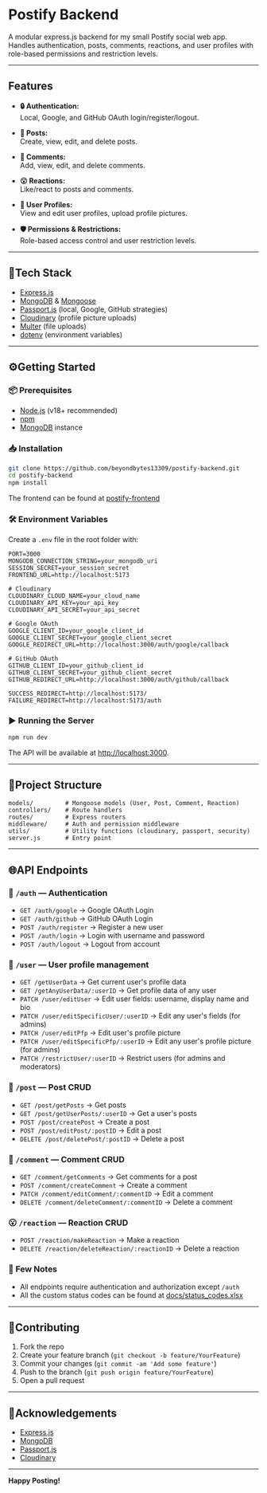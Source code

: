 # Postify Backend

A modular express.js backend for my small Postify social web app.  
Handles authentication, posts, comments, reactions, and user profiles with role-based permissions and restriction levels.

---

## Features

- **🔒 Authentication:**  
  Local, Google, and GitHub OAuth login/register/logout.

- **📝 Posts:**  
  Create, view, edit, and delete posts.

- **💬 Comments:**  
  Add, view, edit, and delete comments.

- **😮 Reactions:**  
  Like/react to posts and comments.

- **👥 User Profiles:**  
  View and edit user profiles, upload profile pictures.

- **🛡️ Permissions & Restrictions:**  
  Role-based access control and user restriction levels.

---

## 🧰Tech Stack

- [Express.js](https://expressjs.com/)
- [MongoDB](https://www.mongodb.com/) & [Mongoose](https://mongoosejs.com/)
- [Passport.js](http://www.passportjs.org/) (local, Google, GitHub strategies)
- [Cloudinary](https://cloudinary.com/) (profile picture uploads)
- [Multer](https://github.com/expressjs/multer) (file uploads)
- [dotenv](https://github.com/motdotla/dotenv) (environment variables)

---

## ⚙️Getting Started

### 📦 Prerequisites

- [Node.js](https://nodejs.org/) (v18+ recommended)
- [npm](https://www.npmjs.com/)
- [MongoDB](https://www.mongodb.com/) instance

### 📥 Installation

```bash
git clone https://github.com/beyondbytes13309/postify-backend.git
cd postify-backend
npm install
```
The frontend can be found at [postify-frontend](https://github.com/beyondbytes13309/postify-frontend)

### 🛠️ Environment Variables

Create a `.env` file in the root folder with:

```
PORT=3000
MONGODB_CONNECTION_STRING=your_mongodb_uri
SESSION_SECRET=your_session_secret
FRONTEND_URL=http://localhost:5173

# Cloudinary
CLOUDINARY_CLOUD_NAME=your_cloud_name
CLOUDINARY_API_KEY=your_api_key
CLOUDINARY_API_SECRET=your_api_secret

# Google OAuth
GOOGLE_CLIENT_ID=your_google_client_id
GOOGLE_CLIENT_SECRET=your_google_client_secret
GOOGLE_REDIRECT_URL=http://localhost:3000/auth/google/callback

# GitHub OAuth
GITHUB_CLIENT_ID=your_github_client_id
GITHUB_CLIENT_SECRET=your_github_client_secret
GITHUB_REDIRECT_URL=http://localhost:3000/auth/github/callback

SUCCESS_REDIRECT=http://localhost:5173/
FAILURE_REDIRECT=http://localhost:5173/auth
```

### ▶️ Running the Server

```bash
npm run dev
```

The API will be available at [http://localhost:3000](http://localhost:3000).

---

## 📂Project Structure

```
models/         # Mongoose models (User, Post, Comment, Reaction)
controllers/    # Route handlers
routes/         # Express routers
middleware/     # Auth and permission middleware
utils/          # Utility functions (cloudinary, passport, security)
server.js       # Entry point
```

---

## 🌐API Endpoints

### 🔑 `/auth` — Authentication
- `GET /auth/google` → Google OAuth Login
- `GET /auth/github` → GitHub OAuth Login
- `POST /auth/register` → Register a new user
- `POST /auth/login` → Login with username and password
- `POST /auth/logout` → Logout from account
### 👤 `/user` — User profile management
- `GET /getUserData` → Get current user's profile data
- `GET /getAnyUserData/:userID` → Get profile data of any user
- `PATCH /user/editUser` → Edit user fields: username, display name and bio
- `PATCH /user/editSpecificUser/:userID` → Edit any user's fields (for admins)
- `PATCH /user/editPfp` → Edit user's profile picture
- `PATCH /user/editSpecificPfp/:userID` → Edit any user's profile picture (for admins)
- `PATCH /restrictUser/:userID` → Restrict users (for admins and moderators)
### 📝 `/post` — Post CRUD
- `GET /post/getPosts` → Get posts 
- `GET /post/getUserPosts/:userID` → Get a user's posts
- `POST /post/createPost` → Create a post
- `POST /post/editPost/:postID` → Edit a post
- `DELETE /post/deletePost/:postID` → Delete a post
### 💬 `/comment` — Comment CRUD
- `GET /comment/getComments` → Get comments for a post
- `POST /comment/createComment` → Create a comment
- `PATCH /comment/editComment/:commentID` → Edit a comment
- `DELETE /comment/deleteComment/:commentID` → Delete a comment
### 😮 `/reaction` — Reaction CRUD
 - `POST /reaction/makeReaction` → Make a reaction
 - `DELETE /reaction/deleteReaction/:reactionID` → Delete a reaction

### 📝 Few Notes
- All endpoints require authentication and authorization except `/auth`
- All the custom status codes can be found at [docs/status_codes.xlsx](docs/status_codes.xlsx)


---

## 🤝Contributing

1. Fork the repo
2. Create your feature branch (`git checkout -b feature/YourFeature`)
3. Commit your changes (`git commit -am 'Add some feature'`)
4. Push to the branch (`git push origin feature/YourFeature`)
5. Open a pull request

---

## 🎉Acknowledgements

- [Express.js](https://expressjs.com/)
- [MongoDB](https://www.mongodb.com/)
- [Passport.js](http://www.passportjs.org/)
- [Cloudinary](https://cloudinary.com/)

---

**Happy Posting!**
